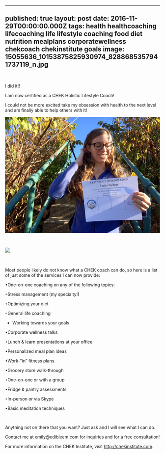
---
published: true
layout: post
date: 2016-11-29T00:00:00.000Z
tags: health healthcoaching lifecoaching life lifestyle coaching food diet nutrition mealplans corporatewellness chekcoach chekinstitute goals 
image: 15055636_10153875825930974_8288685357941737119_n.jpg
---


<br>

I did it!!




I am now certified as a CHEK Holistic Lifestyle Coach!




I could not be more excited take my obsession with health to the next level and am finally able to help others with it!




![15055636_10153875825930974_8288685357941737119_n.jpg](/content/15055636_10153875825930974_8288685357941737119_n.jpg)



<br>



<a href="//www.pinterest.com/pin/create/button/" data-pin-do="buttonBookmark"  data-pin-color="red"><img src="//assets.pinterest.com/images/pidgets/pinit_fg_en_rect_red_20.png" /></a>

<!-- Please call pinit.js only once per page -->

<script type="text/javascript" async defer src="//assets.pinterest.com/js/pinit.js"></script>





<br>


Most people likely do not know what a CHEK coach can do, so here is a list of just some of the services I can now provide:




•One-on-one coaching on any of the following topics:


  ◦Stress management (my specialty!)


  ◦Optimizing your diet


  ◦General life coaching
  

* Working towards your goals


•Corporate wellness talks


  ◦Lunch & learn presentations at your office


•Personalized meal plan ideas


•Work-”in” fitness plans


•Grocery store walk-through


  ◦One-on-one or with a group


•Fridge & pantry assessments 


  ◦In-person or via Skype


•Basic meditation techniques


<br>


Anything not on there that you want? Just ask and I will see what I can do. 




Contact me at emily@edibleem.com for inquiries and for a free consultation!



For more information on the CHEK Institute, visit http://chekinstitute.com.
